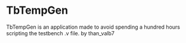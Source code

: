 # TbTempGen
TbTempGen is an application made to avoid spending a hundred hours scripting the testbench .v file.
by than_valb7